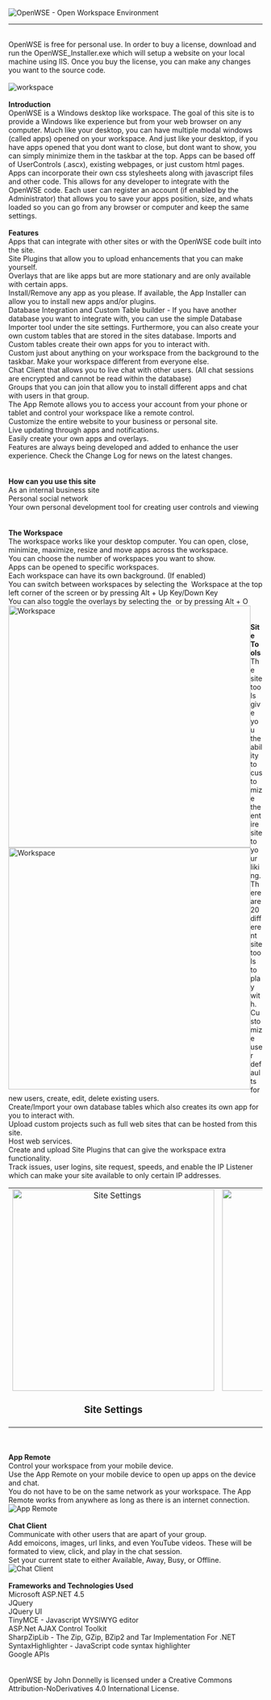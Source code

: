 <img alt="OpenWSE - Open Workspace Environment" src="http://openwse.com/Standard_Images/About%20Logos/openwse.png" />
<br />
<hr />
<br />
OpenWSE is free for personal use. In order to buy a license, download and run the OpenWSE_Installer.exe which will setup a website on your local machine using IIS. Once you buy the license, you can make any changes you want to the source code.
<br />
<br />
<img alt="workspace" src="http://openwse.com/Standard_Images/About%20Logos/Workspace.PNG" />
<br />
<br />
<b>Introduction</b>
<br />
OpenWSE is a Windows desktop like workspace. The goal of this site is to provide a Windows like experience but from your web browser on any computer. Much like your desktop, you can have multiple modal windows (called apps) opened on your workspace. And just like your desktop, if you have apps opened that you dont want to close, but dont want to show, you can simply minimize them in the taskbar at the top. Apps can be based off of UserControls (.ascx), existing webpages, or just custom html pages. Apps can incorporate their own css stylesheets along with javascript files and other code. This allows for any developer to integrate with the OpenWSE code. Each user can register an account (if enabled by the Administrator) that allows you to save your apps position, size, and whats loaded so you can go from any browser or computer and keep the same settings.
<br />
<br />
<b>Features</b>
<br />
Apps that can integrate with other sites or with the OpenWSE code built into the site.<br />
Site Plugins that allow you to upload enhancements that you can make yourself.<br />
Overlays that are like apps but are more stationary and are only available with certain apps.<br />
Install/Remove any app as you please. If available, the App Installer can allow you to install new apps and/or plugins.<br />
Database Integration and Custom Table builder - If you have another database you want to integrate with, you can use the simple Database Importer tool under the site settings. Furthermore, you can also create your own custom tables that are stored in the sites database. Imports and Custom tables create their own apps for you to interact with.<br />
Custom just about anything on your workspace from the background to the taskbar. Make your workspace different from everyone else.<br />
Chat Client that allows you to live chat with other users. (All chat sessions are encrypted and cannot be read within the database)<br />
Groups that you can join that allow you to install different apps and chat with users in that group.<br />
The App Remote allows you to access your account from your phone or tablet and control your workspace like a remote control.<br />
Customize the entire website to your business or personal site.<br />
Live updating through apps and notifications.<br />
Easily create your own apps and overlays.<br />
Features are always being developed and added to enhance the user experience. Check the Change Log for news on the latest changes.<br />
<br />
<br />
<b>How can you use this site</b>
<br />
As an internal business site<br />
Personal social network<br />
Your own personal development tool for creating user controls and viewing<br />
<br />
<br />
<b>The Workspace</b>
<br />
The workspace works like your desktop computer. You can open, close, minimize, maximize, resize and move apps across the workspace.<br />
You can choose the number of workspaces you want to show.<br />
Apps can be opened to specific workspaces.<br />
Each workspace can have its own background. (If enabled)<br />
You can switch between workspaces by selecting the <img alt="" src="http://openwse.com/App_Themes/Standard/Icons/workspace.png"> Workspace at the top left corner of the screen or by pressing Alt + Up Key/Down Key<br />
You can also toggle the overlays by selecting the <img alt="" src="http://openwse.com/App_Themes/Standard/Icons/overlay.png"> or by pressing Alt + O<br />
<img alt="Workspace" src="http://openwse.com/Standard_Images/About Logos/openwse_v4.2.PNG" style="width: 480px; float: left;">
<img alt="Workspace" src="http://openwse.com/Standard_Images/About Logos/openwse_v4.2_overlays.PNG" style="width: 480px; float: left;">
<br />
<br />
<b>Site Tools</b>
<br />
The site tools give you the ability to customize the entire site to your liking.<br />
There are 20 different site tools to play with.<br />
Customize user defaults for new users, create, edit, delete existing users.<br />
Create/Import your own database tables which also creates its own app for you to interact with.<br />
Upload custom projects such as full web sites that can be hosted from this site.<br />
Host web services.<br />
Create and upload Site Plugins that can give the workspace extra functionality.<br />
Track issues, user logins, site request, speeds, and enable the IP Listener which can make your site available to only certain IP addresses.<br />
<table style="width: 100%;">
                        <tbody><tr>
                            <td align="center" valign="top">
                                <img alt="Site Settings" src="http://openwse.com/Standard_Images/About Logos/sitesettings.PNG" style="width: 400px;">
                                <div class="clear-space"></div>
                                <h3>Site Settings</h3>
                            </td>
                            <td align="center" valign="top">
                                <img alt="Custom Tables" src="http://openwse.com/Standard_Images/About Logos/customtables.PNG" style="width: 400px;">
                                <div class="clear-space"></div>
                                <h3>Custom Tables</h3>
                            </td>
                        </tr>
                    </tbody></table>
<br />
<br />
<b>App Remote</b>
<br />
Control your workspace from your mobile device.<br />
Use the App Remote on your mobile device to open up apps on the device and chat.<br />
You do not have to be on the same network as your workspace. The App Remote works from anywhere as long as there is an internet connection.<br />
<img alt="App Remote" src="http://openwse.com/Standard_Images/About%20Logos/appremote.png">
<br />
<br />
<b>Chat Client</b>
<br />
Communicate with other users that are apart of your group.<br />
Add emoicons, images, url links, and even YouTube videos. These will be formated to view, click, and play in the chat session.<br />
Set your current state to either Available, Away, Busy, or Offline.<br />
<img alt="Chat Client" src="http://openwse.com/Standard_Images/About%20Logos/chatclient.PNG">
<br />
<br />
<b>Frameworks and Technologies Used</b>
<br />
Microsoft ASP.NET 4.5<br />
JQuery<br />
JQuery UI<br />
TinyMCE - Javascript WYSIWYG editor<br />
ASP.Net AJAX Control Toolkit<br />
SharpZipLib - The Zip, GZip, BZip2 and Tar Implementation For .NET<br />
SyntaxHighlighter - JavaScript code syntax highlighter<br />
Google APIs
<br />
<br />
<br />
OpenWSE by John Donnelly is licensed under a Creative Commons Attribution-NoDerivatives 4.0 International License.
